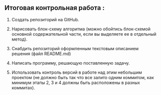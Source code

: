  ## Итоговая контрольная работа :

 1. Создать репозиторий на GitHub.

 2. Нарисовать блок-схему алгоритма (можно обойтись блок-схемой основной содержательной части, если вы выделяете ее в отдельный метод).
 3. Снабдить репозиторий оформленным текстовым описанием решения (файл README.md)
 4. Написать программу, решающую поставленную задачу.

 5. Использовать контроль версий в работе над этим небольшим проектом (не должно быть так что все залито одним коммитом, как минимум этапы 2, 3 и 4 должны быть расположены в разных коммитах).
